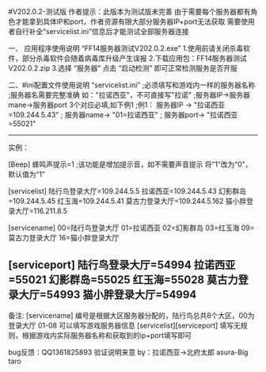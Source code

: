 #V202.0.2-测试版
作者提示：此版本为测试版未完善
由于需要每个服务器都有角色才能拿到具体IP和port，作者资源有限大部分服务器IP+port无法获取
需要使用者自行补全“servicelist.ini”信息后才能测试全部服务器连接


一、 应用程序使用说明 “FF14服务器测试V202.0.2.exe”
1.使用前请关闭杀毒软件，部分杀毒软件会随着病毒库升级产生误报
2.下载应用包：FF14服务器测试V202.0.2.zip
3.选择 “服务器” 点击 “启动检测” 即可正常检测服务是否开服


二、#ini配置文件使用说明 “servicelist.ini”
;必须填写和游戏内一样的服务器名称
;服务器名需要完整准确 如："拉诺西亚"，不可直接写"拉诺"
;服务器IP->服务器mane->服务器port  3个对应必填,如下例1
;例1：   服务器IP  ->    "拉诺西亚=109.244.5.43"
;        服务器name->    "01=拉诺西亚"
;        服务器port->    "拉诺西亚=55021"

---------------------------------------------------------
实例：

[Beep]
蜂鸣声提示=1 ;该功能是增加提示音，如不需要声音提示 将“1”改为“0”， 默认值为“1”

[servicelist]
陆行鸟登录大厅=109.244.5.5
拉诺西亚=109.244.5.43
幻影群岛=109.244.5.45
红玉海=109.244.5.41
莫古力登录大厅=109.244.5.162
猫小胖登录大厅=116.211.8.5

[servicename]
00=陆行鸟登录大厅
01=拉诺西亚
02=幻影群岛
03=红玉海
09=莫古力登录大厅
16=猫小胖登录大厅

[serviceport]
陆行鸟登录大厅=54994
拉诺西亚=55021
幻影群岛=55025
红玉海=55028
莫古力登录大厅=54993
猫小胖登录大厅=54994
---------------------------------------------------------
备注: [servicename] 编号是根据大区服务器分配的，陆行鸟总共8个大区，00为登录大厅 01-08 可以填写游戏服务器信息
     [servicelist][serviceport] 填写无规则，根据游戏内实际服务器名称和获取到的ip+port填写即可

bug反馈：QQ1361825893  验证说明来意 
by：拉诺西亚->北府太郎   asura-Big taro
